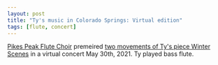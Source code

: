 ```yaml
---
layout: post
title: "Ty's music in Colorado Springs: Virtual edition"
tags: [flute, concert]
---
```


[Pikes Peak Flute Choir](https://thepikespeakflutechoir.com/) premeired [two movements of Ty's piece Winter Scenes](https://www.facebook.com/thepikespeakflutechoir/videos/771933873482347) in a virtual concert May 30th, 2021. Ty played bass flute.

